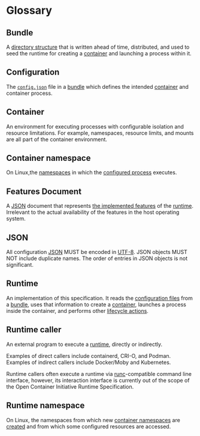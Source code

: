 # <a name="glossary" />Glossary

## <a name="glossaryBundle" />Bundle

A [directory structure](bundle.md) that is written ahead of time, distributed, and used to seed the runtime for creating a [container](#container) and launching a process within it.

## <a name="glossaryConfiguration" />Configuration

The [`config.json`](config.md) file in a [bundle](#bundle) which defines the intended [container](#container) and container process.

## <a name="glossaryContainer" />Container

An environment for executing processes with configurable isolation and resource limitations.
For example, namespaces, resource limits, and mounts are all part of the container environment.

## <a name="glossaryContainerNamespace" />Container namespace

On Linux,the [namespaces][namespaces.7] in which the [configured process](config.md#process) executes.

## <a name="glossaryFeaturesDocument" />Features Document

A [JSON][] document that represents [the implemented features](#features.md) of the [runtime](#runtime).
Irrelevant to the actual availability of the features in the host operating system.

## <a name="glossaryJson" />JSON

All configuration [JSON][] MUST be encoded in [UTF-8][].
JSON objects MUST NOT include duplicate names.
The order of entries in JSON objects is not significant.

## <a name="glossaryRuntime" />Runtime

An implementation of this specification.
It reads the [configuration files](#configuration) from a [bundle](#bundle), uses that information to create a [container](#container), launches a process inside the container, and performs other [lifecycle actions](runtime.md).

## <a name="glossaryRuntimeCaller" />Runtime caller
An external program to execute a [runtime](#runtime), directly or indirectly.

Examples of direct callers include containerd, CRI-O, and Podman.
Examples of indirect callers include Docker/Moby and Kubernetes.

Runtime callers often execute a runtime via [runc][]-compatible command line interface, however, its interaction interface is currently out of the scope of the Open Container Initiative Runtime Specification.

## <a name="glossaryRuntimeNamespace" />Runtime namespace

On Linux, the namespaces from which new [container namespaces](#container-namespace) are [created](config-linux.md#namespaces) and from which some configured resources are accessed.

[JSON]: https://tools.ietf.org/html/rfc8259
[UTF-8]: http://www.unicode.org/versions/Unicode8.0.0/ch03.pdf
[runc]: https://github.com/opencontainers/runc

[namespaces.7]: http://man7.org/linux/man-pages/man7/namespaces.7.html
